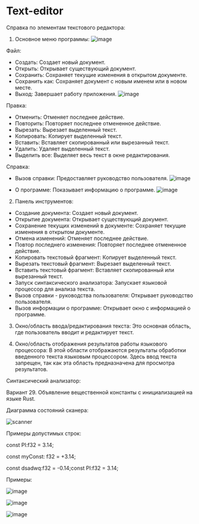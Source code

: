 # Text-editor
Справка по элементам текстового редактора:

1. Основное меню программы:
![image](https://github.com/YanaAnufrieva/Text-editor/assets/108725129/dc606193-0459-41bc-b673-24bfa9e1c382)


Файл:
- Создать: Создает новый документ.
- Открыть: Открывает существующий документ.
- Сохранить: Сохраняет текущие изменения в открытом документе.
- Сохранить как: Сохраняет документ с новым именем или в новом месте.
- Выход: Завершает работу приложения.
![image](https://github.com/YanaAnufrieva/Text-editor/assets/108725129/6c82535e-ac73-47c5-9076-e031dae875c5)


Правка:
- Отменить: Отменяет последнее действие.
- Повторить: Повторяет последнее отмененное действие.
- Вырезать: Вырезает выделенный текст.
- Копировать: Копирует выделенный текст.
- Вставить: Вставляет скопированный или вырезанный текст.
- Удалить: Удаляет выделенный текст.
- Выделить все: Выделяет весь текст в окне редактирования.
  
Справка:
- Вызов справки: Предоставляет руководство пользователя.
![image](https://github.com/YanaAnufrieva/Text-editor/assets/108725129/03fb0ee7-35fd-4b8d-997b-bd7fec398d60)

- О программе: Показывает информацию о программе.
![image](https://github.com/YanaAnufrieva/Text-editor/assets/108725129/54861cab-13f4-43a1-ab57-f1821bd308cc)

  
2. Панель инструментов:
- Создание документа: Создает новый документ.
- Открытие документа: Открывает существующий документ.
- Сохранение текущих изменений в документе: Сохраняет текущие изменения в открытом документе.
- Отмена изменений: Отменяет последнее действие.
- Повтор последнего изменения: Повторяет последнее отмененное действие.
- Копировать текстовый фрагмент: Копирует выделенный текст.
- Вырезать текстовый фрагмент: Вырезает выделенный текст.
- Вставить текстовый фрагмент: Вставляет скопированный или вырезанный текст.
- Запуск синтаксического анализатора: Запускает языковой процессор для анализа текста.
- Вызов справки - руководства пользователя: Открывает руководство пользователя.
- Вызов информации о программе: Открывает окно с информацией о программе.
  
3. Окно/область ввода/редактирования текста: Это основная область, где пользователь вводит и редактирует текст.

4. Окно/область отображения результатов работы языкового процессора: В этой области отображаются результаты обработки введенного текста языковым процессором. Здесь ввод текста запрещен, так как эта область предназначена для просмотра результатов.



Синтаксический анализатор:

Вариант 29. Объявление вещественной константы с инициализацией на языке Rust.



Диаграмма состояний сканера:

![scanner](https://github.com/ikarizxc/TextEditorMVC/assets/114616603/39a5347c-ac9c-4c60-bc0e-a741fd2dc50c)



Примеры допустимых строк:

const PI:f32 = 3.14;

const myConst: f32 = +3.14;

const dsadwq:f32 = -0.14;const PI:f32 = 3.14;



Примеры:

![image](https://github.com/ikarizxc/TextEditorMVC/assets/114616603/8fefeecc-a6fe-4c0f-8b09-9c8be4c09189)

![image](https://github.com/ikarizxc/TextEditorMVC/assets/114616603/77f0286f-4695-45e9-aa4d-ec2721252d29)

![image](https://github.com/ikarizxc/TextEditorMVC/assets/114616603/dd7e3783-68bd-41e6-a3fa-e2cad6b21c48)



